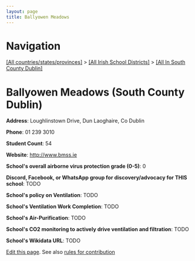 ```yaml
---
layout: page
title: Ballyowen Meadows
---
```

# Navigation

[[All countries/states/provinces]](../../..) > [[All Irish School Districts]](../..) > [[All In South County Dublin]](..)

# Ballyowen Meadows (South County Dublin)

**Address**: Loughlinstown Drive, Dun Laoghaire, Co Dublin

**Phone**: 01 239 3010

**Student Count**: 54

**Website**: <http://www.bmss.ie>

**School's overall airborne virus protection grade (0-5)**: 0

**Discord, Facebook, or WhatsApp group for discovery/advocacy for THIS school**: TODO

**School's policy on Ventilation**: TODO

**School's Ventilation Work Completion**: TODO

**School's Air-Purification**: TODO

**School's CO2 monitoring to actively drive ventilation and filtration**: TODO

**School's Wikidata URL**: TODO


[Edit this page](https://github.com/ventilate-schools/Ireland/edit/main/./Dublin_South_County_Dublin/Ballyowen_Meadows.md). See also [rules for contribution](../../../contribution-rules/)